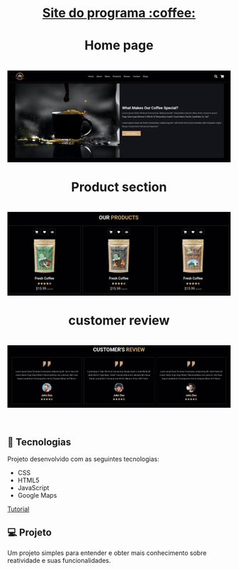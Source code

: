 <h1 align="center">
  <a href="https://samucatezu.github.io/coffeeCommerce/">Site do programa :coffee: </a>
</h1>

<h1 align="center" ">
  Home page
</h1>

<h1 align="center" style="display: grid;">
  <img alt="jsclock" title="jsclock" src="./.github/menu.png" />
</h1>

<h1 align="center">
  Product section
</h1>

<h1 style="display: flex;" align="center">
  <img alt="jsclock" title="jsclock" src="./.github/productSection.png"  " />
</h1>

<h1 align="center">
   customer review
</h1>

<h1 style="display: flex;" align="center">
  <img alt="jsclock" title="jsclock" src="./.github/customerReview.png"  " />
</h1>

<br/>

## 🚀 Tecnologias
Projeto desenvolvido com as seguintes tecnologias:

- CSS
- HTML5
- JavaScript
- Google Maps                                                                                                                               
                                                                  
<a href="https://www.youtube.com/watch?v=TVFu4-Kd4oM">Tutorial </a>
                                                                  

## 💻 Projeto

Um projeto simples para entender e obter mais conhecimento sobre reatividade e suas funcionalidades. 
